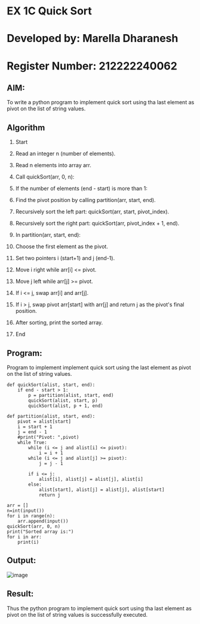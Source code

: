 # EX 1C Quick Sort
# Developed by: Marella Dharanesh

# Register Number: 212222240062
## AIM:
To write a python program to implement quick sort using tha last element as pivot on the list of string values.

## Algorithm

1. Start

2. Read an integer n (number of elements).

3. Read n elements into array arr.

4. Call quickSort(arr, 0, n):

5. If the number of elements (end - start) is more than 1:

6. Find the pivot position by calling partition(arr, start, end).

7. Recursively sort the left part: quickSort(arr, start, pivot_index).

8. Recursively sort the right part: quickSort(arr, pivot_index + 1, end).

9. In partition(arr, start, end):

10. Choose the first element as the pivot.

11. Set two pointers i (start+1) and j (end-1).

12. Move i right while arr[i] <= pivot.

13. Move j left while arr[j] >= pivot.

14. If i <= j, swap arr[i] and arr[j].

15. If i > j, swap pivot arr[start] with arr[j] and return j as the pivot's final position.

16. After sorting, print the sorted array.

17. End


## Program:

Program to implement implement quick sort using the last element as pivot on the list of string values.



```
def quickSort(alist, start, end):
    if end - start > 1:
        p = partition(alist, start, end)
        quickSort(alist, start, p)
        quickSort(alist, p + 1, end)
 
def partition(alist, start, end):
    pivot = alist[start]
    i = start + 1
    j = end - 1
    #print("Pivot: ",pivot)
    while True:
        while (i <= j and alist[i] <= pivot):
            i = i + 1
        while (i <= j and alist[j] >= pivot):
            j = j - 1
 
        if i <= j:
            alist[i], alist[j] = alist[j], alist[i]
        else:
            alist[start], alist[j] = alist[j], alist[start]
            return j

arr = []
n=int(input())
for i in range(n):
    arr.append(input())
quickSort(arr, 0, n)
print("Sorted array is:")
for i in arr:
    print(i)
```

## Output:

![image](https://github.com/user-attachments/assets/2dbddd18-1b45-4b93-9411-0885928f27be)


## Result:
Thus the python program to implement quick sort using tha last element as pivot on the list of string values is successfully executed.
